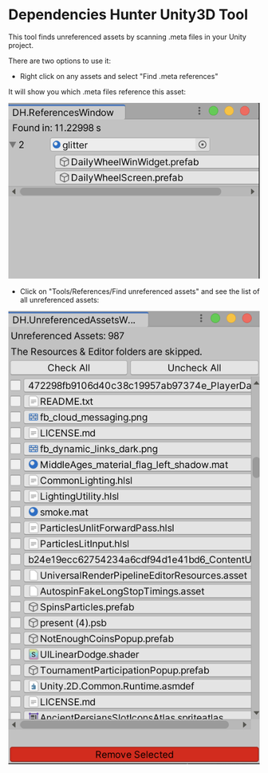 # Dependencies Hunter Unity3D Tool

This tool finds unreferenced assets by scanning .meta files in your Unity project.

There are two options to use it:

- Right click on any assets and select "Find .meta references"

It will show you which .meta files reference this asset:

![plot](./Screenshots/context_menu_result.png)

- Click on "Tools/References/Find unreferenced assets" and see the list of all unreferenced assets:

![plot](./Screenshots/window_result.png)
